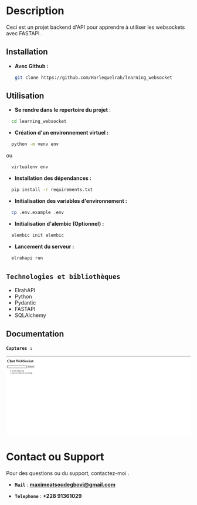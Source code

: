 # Description

Ceci est un projet backend d'API pour apprendre à utiliser les websockets avec FASTAPI .

## Installation

- **Avec Github :**
  ```bash
  git clone https://github.com/Harlequelrah/learning_websocket
  ```

## Utilisation

- **Se rendre dans le repertoire du projet** :

```bash
  cd learning_websocket
```

-  **Création d'un environnement virtuel :**
```bash
  python -m venv env
```
ou
```bash
  virtualenv env
```

-  **Installation des dépendances :**
```bash
  pip install -r requirements.txt
```

-  **Initialisation des variables d'environnement :**
```bash
  cp .env.example .env
```

-  **Initialisation d'alembic (Optionnel) :**
```python
  alembic init alembic
```


- **Lancement du serveur :**
```python
  elrahapi run
```

## `Technologies et bibliothèques`

- ElrahAPI
- Python
- Pydantic
- FASTAPI
- SQLAlchemy

## Documentation

**`Captures :`**

![Image 1](screenshots/image_1.png)

# Contact ou Support

Pour des questions ou du support, contactez-moi .

- **`Mail`** : **maximeatsoudegbovi@gmail.com**

- **`Telephone`** : **+228 91361029**
